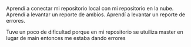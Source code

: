 Aprendí a conectar mi repositorio local con mi repositorio en la nube. 
Aprendí a levantar un reporte de ambios. 
Aprendí a levantar un reporte de errores.

Tuve un poco de dificultad porque en mi repositorio se utuiliza master en lugar de main entonces me estaba dando errores
